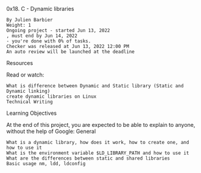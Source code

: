 0x18. C - Dynamic libraries

    By Julien Barbier
    Weight: 1
    Ongoing project - started Jun 13, 2022
    , must end by Jun 14, 2022
    - you're done with 0% of tasks.
    Checker was released at Jun 13, 2022 12:00 PM
    An auto review will be launched at the deadline

Resources

Read or watch:

    What is difference between Dynamic and Static library (Static and Dynamic linking)
    create dynamic libraries on Linux
    Technical Writing

Learning Objectives

At the end of this project, you are expected to be able to explain to anyone, without the help of Google:
General

    What is a dynamic library, how does it work, how to create one, and how to use it
    What is the environment variable $LD_LIBRARY_PATH and how to use it
    What are the differences between static and shared libraries
    Basic usage nm, ldd, ldconfig

